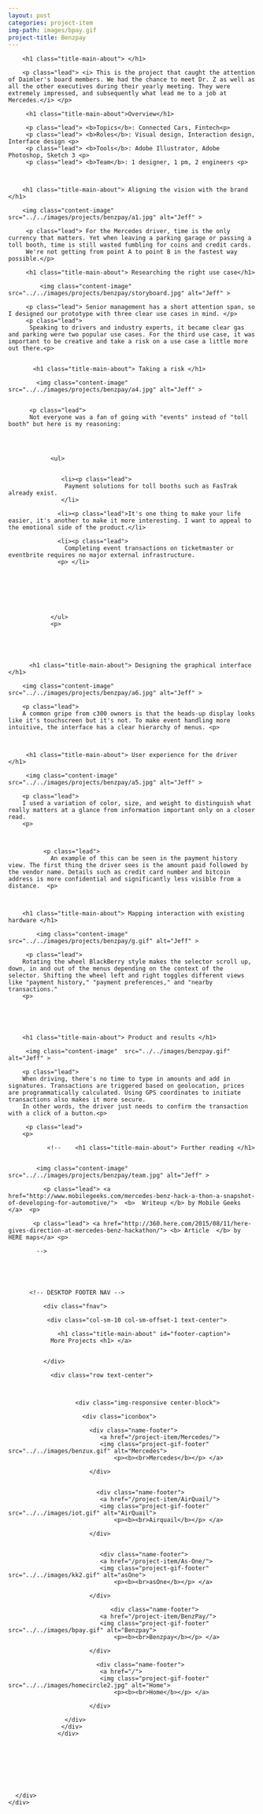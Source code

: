 ```yaml
---
layout: post
categories: project-item
img-path: images/bpay.gif
project-title: Benzpay
---
```



<div class="container">
  <div class="description"> 
    <div class="row text-left">
      <div class="col-sm-10 col-sm-offset-1">

        <h1 class="title-main-about"> </h1>

        <p class="lead"> <i> This is the project that caught the attention of Daimler's board members. We had the chance to meet Dr. Z as well as all the other executives during their yearly meeting. They were extremely impressed, and subsequently what lead me to a job at Mercedes.</i> </p>

         <h1 class="title-main-about">Overview</h1>

         <p class="lead"> <b>Topics</b>: Connected Cars, Fintech<p>
         <p class="lead"> <b>Roles</b>: Visual design, Interaction design, Interface design <p>
         <p class="lead"> <b>Tools</b>: Adobe Illustrator, Adobe Photoshop, Sketch 3 <p>
         <p class="lead"> <b>Team</b>: 1 designer, 1 pm, 2 engineers <p>
         
         

        <h1 class="title-main-about"> Aligning the vision with the brand </h1>

        <img class="content-image"  src="../../images/projects/benzpay/a1.jpg" alt="Jeff" >

         <p class="lead"> For the Mercedes driver, time is the only currency that matters. Yet when leaving a parking garage or passing a toll booth, time is still wasted fumbling for coins and credit cards.
         We're not getting from point A to point B in the fastest way possible.</p>

         <h1 class="title-main-about"> Researching the right use case</h1>

             <img class="content-image"  src="../../images/projects/benzpay/storyboard.jpg" alt="Jeff" >

         <p class="lead"> Senior management has a short attention span, so I designed our prototype with three clear use cases in mind. </p>
         <p class="lead">
          Speaking to drivers and industry experts, it became clear gas and parking were two popular use cases. For the third use case, it was important to be creative and take a risk on a use case a little more out there.<p>

      
           <h1 class="title-main-about"> Taking a risk </h1>

            <img class="content-image"  src="../../images/projects/benzpay/a4.jpg" alt="Jeff" >


          <p class="lead">
          Not everyone was a fan of going with "events" instead of "toll booth" but here is my reasoning:




                <ul>
                
                 
                   <li><p class="lead"> 
                    Payment solutions for toll booths such as FasTrak already exist.
                   </li>

                  <li><p class="lead">It's one thing to make your life easier, it's another to make it more interesting. I want to appeal to the emotional side of the product.</li>

                  <li><p class="lead"> 
                    Completing event transactions on ticketmaster or eventbrite requires no major external infrastructure.
                  <p> </li>

                  





                </ul>
                <p>


       

       
          <h1 class="title-main-about"> Designing the graphical interface </h1>    

        <img class="content-image" src="../../images/projects/benzpay/a6.jpg" alt="Jeff" >

        <p class="lead">  
        A common gripe from c300 owners is that the heads-up display looks like it's touchscreen but it's not. To make event handling more intuitive, the interface has a clear hierarchy of menus. <p>



         <h1 class="title-main-about"> User experience for the driver </h1>    

         <img class="content-image"  src="../../images/projects/benzpay/a5.jpg" alt="Jeff" >

        <p class="lead">  
        I used a variation of color, size, and weight to distinguish what really matters at a glance from information important only on a closer read. 
        <p>

            

              <p class="lead">  
                An example of this can be seen in the payment history view. The first thing the driver sees is the amount paid followed by the vendor name. Details such as credit card number and bitcoin address is more confidential and significantly less visible from a distance.  <p>



        <h1 class="title-main-about"> Mapping interaction with existing hardware </h1>   

            <img class="content-image" src="../../images/projects/benzpay/g.gif" alt="Jeff" >

         <p class="lead">
        Rotating the wheel BlackBerry style makes the selector scroll up, down, in and out of the menus depending on the context of the selector. Shifting the wheel left and right toggles different views like "payment history," "payment preferences," and "nearby transactions."
        <p>



      

        <h1 class="title-main-about"> Product and results </h1> 

         <img class="content-image"  src="../../images/benzpay.gif" alt="Jeff" >    

        <p class="lead">  
        When driving, there's no time to type in amounts and add in signatures. Transactions are triggered based on geolocation, prices are programmatically calculated. Using GPS coordinates to initiate transactions also makes it more secure.
        In other words, the driver just needs to confirm the transaction with a click of a button.<p>

         <p class="lead"> 
        <p>

   

       
        
          



      
       

      

<!-- 
        <h1 class="title-main-about"> Demo video </h1>  

         <p class="lead"> <a href="https://www.crunchbase.com/person/yashad-kulkarni#/entity"> 

          <b> Yashad </b>from TechCrunch </a>filmed this video for us.

           <div class="embed-responsive embed-responsive-16by9">
                      <iframe class="embed-responsive-item" src="https://player.vimeo.com/video/132971331"></iframe>
                  </div>
 -->
               <!--    <h1 class="title-main-about"> Further reading </h1>  

           
            <img class="content-image"  src="../../images/projects/benzpay/team.jpg" alt="Jeff" >

              <p class="lead"> <a href="http://www.mobilegeeks.com/mercedes-benz-hack-a-thon-a-snapshot-of-developing-for-automotive/">  <b>  Writeup </b> by Mobile Geeks </a>  <p>

           <p class="lead"> <a href="http://360.here.com/2015/08/11/here-gives-direction-at-mercedes-benz-hackathon/"> <b> Article  </b> by HERE maps</a> <p>

            -->



    

          <!-- DESKTOP FOOTER NAV -->

              <div class="fnav">

               <div class="col-sm-10 col-sm-offset-1 text-center">
        
                  <h1 class="title-main-about" id="footer-caption">
                More Projects <h1> </a>
            
               
              </div>

                <div class="row text-center">



                       <div class="img-responsive center-block">
              
                         <div class="iconbox">
                  
                           <div class="name-footer">
                              <a href="/project-item/Mercedes/">
                              <img class="project-gif-footer" src="../../images/benzux.gif" alt="Mercedes">
                                  <p><b><br>Mercedes</b></p> </a>
                         
                           </div>
       
                          
                             <div class="name-footer">
                              <a href="/project-item/AirQuail/">
                              <img class="project-gif-footer" src="../../images/iot.gif" alt="AirQuail">
                                  <p><b><br>Airquail</b></p> </a>
                      
                           </div>


                              <div class="name-footer">
                              <a href="/project-item/As-One/">
                              <img class="project-gif-footer" src="../../images/kk2.gif" alt="asOne">
                                  <p><b><br>asOne</b></p> </a>
                     
                           </div>

                                 <div class="name-footer">
                              <a href="/project-item/BenzPay/">
                              <img class="project-gif-footer" src="../../images/bpay.gif" alt="Benzpay">
                                  <p><b><br>Benzpay</b></p> </a>
                         
                           </div>
       
                          
                            
<!-- 
                            <div class="name-footer">
                              <a href="/project-item/More-Projects/">
                              <img class="project-gif-footer" src="../../images/kk1.gif" alt="Other">
                                  <p><b><br>More</b></p> </a>
                     
                           </div> -->

                             <div class="name-footer">
                              <a href="/">
                              <img class="project-gif-footer" src="../../images/homecircle2.jpg" alt="Home">
                                  <p><b><br>Home</b></p> </a>
                     
                           </div>

                    </div> 
                   </div>
                  </div>


            
                 

         


      </div>
    </div>
  </div>
</div>